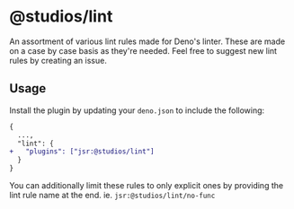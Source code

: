 # @studios/lint
An assortment of various lint rules made for Deno's linter. 
These are made on a case by case basis as they're needed.
Feel free to suggest new lint rules by creating an issue. 

## Usage
Install the plugin by updating your `deno.json` to include the following:

```diff
{
  ...,
  "lint": {
+   "plugins": ["jsr:@studios/lint"]
  }
}
```
You can additionally limit these rules to only explicit ones by providing the lint rule name at the end.
ie. `jsr:@studios/lint/no-func`